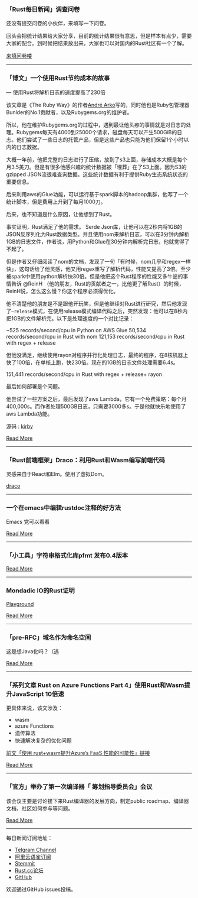 ### 「Rust每日新闻」调查问卷

还没有提交问卷的小伙伴，来填写一下问卷。

回头会把统计结果给大家分享，目前的统计结果很有意思，但是样本有点少，需要大家的配合。到时候把结果放出来，大家也可以对国内的Rust社区有一个了解。

[ 来填问卷喽 ]( https://wj.qq.com/s/2801182/f890 )

---

### 「博文」一个使用Rust节约成本的故事

—  使用Rust将解析日志的速度提高了230倍

该文章是《The Ruby Way》的作者[André Arko](https://github.com/indirect)写的，同时他也是Ruby包管理器Bunlder的No.1贡献者，以及Rubygems.org的维护者。

所以，他在维护Rubygems.org的过程中，遇到最让他头疼的事情就是对日志的处理。Rubygems每天有4000到25000个请求，磁盘每天可以产生500GiB的日志。他们尝试了一些日志的托管产品，但是这些产品也只能为他们保留1个小时以内的日志数据。

大概一年前，他把完整的日志进行了压缩，放到了s3上面，存储成本大概是每个月3.5美刀。但是有很多他感兴趣的统计数据被「埋葬」在了S3上面。因为S3的gzipped JSON流很难查询数据。这些统计数据有利于提供Ruby生态系统状态的重要信息。

后来利用aws的Glue功能，可以运行基于spark脚本的hadoop集群，他写了一个统计脚本，但是费用上升到了每月1000刀。

后来，也不知道是什么原因，让他想到了Rust。

事实证明，Rust满足了他的需求。 Serde Json库，让他可以在2秒内将1GB的JSON反序列化为Rust数据类型。并且使用nom来解析日志，可以在3分钟内解析1GB的日志文件，作者说，用Python和Glue在30分钟内解析完日志，他就觉得了不起了。

但是作者又仔细阅读了nom的文档，发现了一句「有时候，nom几乎和regex一样快」，这句话给了他灵感，他又用regex重写了解析代码，性能又提高了3倍。至少被spark中使用python解析快30倍。但是他把这个Rust程序的性能又多牛逼的事情告诉 @ReinH （他的朋友，Rust的贡献者之一，比他更了解Rust）的时候，ReinH说，怎么这么慢？你这个程序必须得优化。

他不清楚他的朋友是不是跟他开玩笑，但是他继续对Rust进行研究，然后他发现了`—release`模式，在使用release模式编译代码之后，突然发现：他可以在8秒内把1GB的文件解析完。以下是处理速度的一个对比记录：

 ~525 records/second/cpu in Python on AWS Glue
 50,534 records/second/cpu in Rust with nom
121,153 records/second/cpu in Rust with regex + release

但他没满足，继续使用rayon对程序并行化处理日志，最终的程序，在8核机器上快了100倍，在单核上跑，快230倍。现在的1GB的日志文件处理需要6.4s。

151,441 records/second/cpu in Rust with regex + release+ rayon

最后如何部署是个问题。

他尝试了一些方案之后，最后发现了aws Lambda，它有一个免费策略：每个月400,000s。而作者处理500GB日志，只需要3000多s。于是他就快乐地使用了aws Lambda功能。

源码 : [kirby](https://github.com/rubytogether/kirby)

[Read More](https://andre.arko.net/2018/10/25/parsing-logs-230x-faster-with-rust/)

---

### 「Rust前端框架」Draco：利用Rust和Wasm编写前端代码

灵感来自于React和Elm。使用了虚拟Dom。

[draco](https://github.com/utkarshkukreti/draco)

---

### 一个在emacs中编辑rustdoc注释的好方法

Emacs 党可以看看

[Read More](https://boinkor.net/2018/10/editing-rustdoc-comments-in-emacs/)

---

### 「小工具」字符串格式化库pfmt 发布0.4版本

[Read More](https://www.reddit.com/r/rust/comments/9rp856/pfmt_a_string_formatting_library_goes_040/)

---

### Mondadic IO的Rust证明

[Playground](https://play.rust-lang.org/?version=nightly&mode=debug&edition=2015&gist=69e4701b5ea779a294609e13c40c1a70)

[Read More](https://www.reddit.com/r/rust/comments/9rotq7/proof_of_concept_monadic_io_in_rust/)

---

### 「pre-RFC」域名作为命名空间

这是想Java化吗？（逃

[Read More](https://internals.rust-lang.org/t/pre-rfc-domains-as-namespaces/8688)

---

### 「系列文章 Rust on Azure Functions Part 4」使用Rust和Wasm提升JavaScript 10倍速

更具体来说，该文涉及：

- wasm
- azure Functions
- 遗传算法
- 快速解决复杂的优化问题

[前文「使用 rust+wasm提升Azure’s FaaS 性能的可能性」链接](https://t.me/rust_daily_news/640)

[Read More ](https://blog.x5ff.xyz/blog/azure-functions-wasm-rust-ai/)

---

### 「官方」举办了第一次编译器「 筹划指导委员会」会议

该会议主要是讨论接下来Rust编译器的发展方向，制定public roadmap、编译器文档、社区如何参与等问题。

[Read More](https://internals.rust-lang.org/t/compiler-steering-committee-meeting/8588/16?u=nikomatsakis)

---

每日新闻订阅地址：

- [Telgram Channel](https://t.me/rust_daily_news )
- [阿里云语雀订阅](https://www.yuque.com/chaosbot/rustnews)
- [Stemmit](https://steemit.com/@blackanger)
- [Rust.cc论坛](https://rust.cc)
- [GitHub](https://github.com/RustStudy/rust_daily_news)

欢迎通过GitHub issues投稿。
